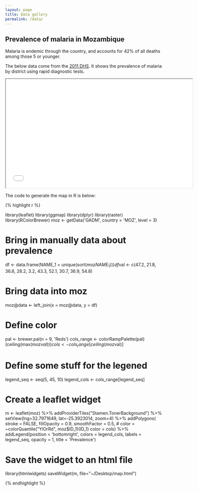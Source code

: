 ```yaml
---
layout: page
title: Data gallery
permalink: /data/
---
```


## Prevalence of malaria in Mozambique  

Malaria is endemic through the country, and accounts for 42% of all deaths among those 5 or younger.

The below data come from the [2011 DHS](http://www.pmi.gov/docs/default-source/default-document-library/malaria-operational-plans/fy14/mozambique_mop_fy14.pdf?sfvrsn=12).  It shows the prevalence of malaria by district using rapid diagnostic tests.  

<iframe src = "/maps/malaria_prevalence.html" width="600" height="350">
</iframe>

The code to generate the map in R is below:

{% highlight r %}

library(leaflet)
library(ggmap)
library(dplyr)
library(raster)
library(RColorBrewer)
moz <- getData('GADM', country = 'MOZ', level = 3)


# Bring in manually data about prevalence
df <- data.frame(NAME_1 = unique(sort(moz$NAME_1)))
df$val <- c(47.2, 21.8, 36.8, 28.2, 3.2, 43.3,
            52.1, 30.7, 36.9, 54.8)

# Bring data into moz
moz@data <- left_join(x = moz@data, y = df)

# Define color
pal <- brewer.pal(n = 9, 'Reds')
cols_range <- colorRampPalette(pal)(ceiling(max(moz$val)))
cols <- cols_range[ceiling(moz$val)]

# Define some stuff for the legened
legend_seq <- seq(5, 45, 10)
legend_cols <- cols_range[legend_seq]

# Create a leaflet widget
m <- leaflet(moz) %>%
  addProviderTiles("Stamen.TonerBackground") %>% 
  setView(lng=32.7971649, lat=-25.3923014, zoom=4) %>%
  addPolygons(
    stroke = FALSE, fillOpacity = 0.9, smoothFactor = 0.5,
    # color = ~colorQuantile("YlOrRd", moz$ID_1)(ID_1)
    color = cols) %>%
  addLegend(position = 'bottomright',
            colors = legend_cols,
            labels = legend_seq,
            opacity = 1,
            title = 'Prevalence')

# Save the widget to an html file
library(htmlwidgets)
saveWidget(m, file="~/Desktop/map.html")

{% endhighlight %}



